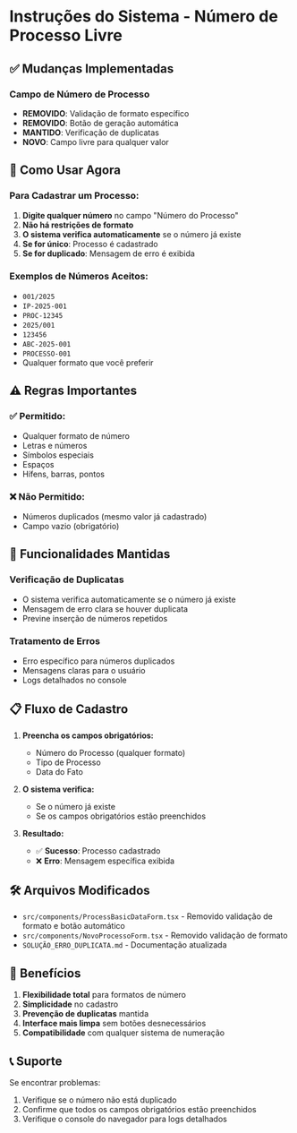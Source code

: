 # Instruções do Sistema - Número de Processo Livre

## ✅ **Mudanças Implementadas**

### Campo de Número de Processo
- **REMOVIDO**: Validação de formato específico
- **REMOVIDO**: Botão de geração automática
- **MANTIDO**: Verificação de duplicatas
- **NOVO**: Campo livre para qualquer valor

## 📝 **Como Usar Agora**

### Para Cadastrar um Processo:
1. **Digite qualquer número** no campo "Número do Processo"
2. **Não há restrições de formato**
3. **O sistema verifica automaticamente** se o número já existe
4. **Se for único**: Processo é cadastrado
5. **Se for duplicado**: Mensagem de erro é exibida

### Exemplos de Números Aceitos:
- `001/2025`
- `IP-2025-001`
- `PROC-12345`
- `2025/001`
- `123456`
- `ABC-2025-001`
- `PROCESSO-001`
- Qualquer formato que você preferir

## ⚠️ **Regras Importantes**

### ✅ **Permitido:**
- Qualquer formato de número
- Letras e números
- Símbolos especiais
- Espaços
- Hífens, barras, pontos

### ❌ **Não Permitido:**
- Números duplicados (mesmo valor já cadastrado)
- Campo vazio (obrigatório)

## 🔧 **Funcionalidades Mantidas**

### Verificação de Duplicatas
- O sistema verifica automaticamente se o número já existe
- Mensagem de erro clara se houver duplicata
- Previne inserção de números repetidos

### Tratamento de Erros
- Erro específico para números duplicados
- Mensagens claras para o usuário
- Logs detalhados no console

## 📋 **Fluxo de Cadastro**

1. **Preencha os campos obrigatórios:**
   - Número do Processo (qualquer formato)
   - Tipo de Processo
   - Data do Fato

2. **O sistema verifica:**
   - Se o número já existe
   - Se os campos obrigatórios estão preenchidos

3. **Resultado:**
   - ✅ **Sucesso**: Processo cadastrado
   - ❌ **Erro**: Mensagem específica exibida

## 🛠️ **Arquivos Modificados**

- `src/components/ProcessBasicDataForm.tsx` - Removido validação de formato e botão automático
- `src/components/NovoProcessoForm.tsx` - Removido validação de formato
- `SOLUÇÃO_ERRO_DUPLICATA.md` - Documentação atualizada

## 🎯 **Benefícios**

1. **Flexibilidade total** para formatos de número
2. **Simplicidade** no cadastro
3. **Prevenção de duplicatas** mantida
4. **Interface mais limpa** sem botões desnecessários
5. **Compatibilidade** com qualquer sistema de numeração

## 📞 **Suporte**

Se encontrar problemas:
1. Verifique se o número não está duplicado
2. Confirme que todos os campos obrigatórios estão preenchidos
3. Verifique o console do navegador para logs detalhados 